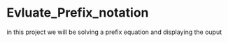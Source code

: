 # Evluate_Prefix_notation
in this project we will be solving a prefix equation and displaying the ouput 
